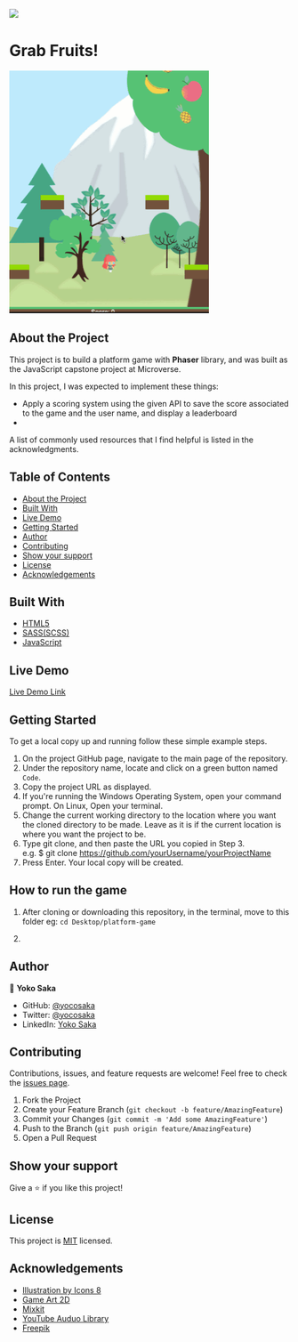 ![](https://img.shields.io/badge/Microverse-blueviolet)
# Grab Fruits!
![Top Page Screenshot](./screenshot.gif)


## About the Project

This project is to build a platform game with **Phaser** library, and was built as the JavaScript capstone project at Microverse.

In this project, I was expected to implement these things:
- Apply a scoring system using the given API to save the score associated to the game and the user name, and display a leaderboard 
- 


A list of commonly used resources that I find helpful is listed in the acknowledgments.


## Table of Contents

* [About the Project](#about-the-project)
* [Built With](#built-with)
* [Live Demo](#live-demo)
* [Getting Started](#getting-started)
* [Author](#author)
* [Contributing](#contributing)
* [Show your support](#show-your-support)
* [License](#license)
* [Acknowledgements](#acknowledgements)

## Built With

* [HTML5](https://en.wikipedia.org/wiki/HTML5)
* [SASS(SCSS)](https://sass-lang.com/)
* [JavaScript](https://en.wikipedia.org/wiki/JavaScript)

## Live Demo

[Live Demo Link](https://yocosaka.github.io)


## Getting Started

To get a local copy up and running follow these simple example steps.

1. On the project GitHub page, navigate to the main page of the repository.
2. Under the repository name, locate and click on a green button named `Code`. 
3. Copy the project URL as displayed.
4. If you're running the Windows Operating System, open your command prompt. On Linux, Open your terminal. 
5. Change the current working directory to the location where you want the cloned directory to be made. Leave as it is if the current location is where you want the project to be. 
6. Type git clone, and then paste the URL you copied in Step 3. <br>
e.g. $ git clone https://github.com/yourUsername/yourProjectName 
7. Press Enter. Your local copy will be created. 

## How to run the game

1. After cloning or downloading this repository, in the terminal, move to this folder 
eg: `cd Desktop/platform-game`

2. 
<!-- - instructions on how to run the game in a local environment -->

## Author

👤 **Yoko Saka**

- GitHub: [@yocosaka](https://github.com/yocosaka)
- Twitter: [@yocosaka](https://twitter.com/yocosaka)
- LinkedIn: [Yoko Saka](https://www.linkedin.com/in/yokosaka)


## Contributing

Contributions, issues, and feature requests are welcome!
Feel free to check the [issues page](../../issues).

1. Fork the Project
2. Create your Feature Branch (`git checkout -b feature/AmazingFeature`)
3. Commit your Changes (`git commit -m 'Add some AmazingFeature'`)
4. Push to the Branch (`git push origin feature/AmazingFeature`)
5. Open a Pull Request


## Show your support

Give a ⭐️ if you like this project!


## License

This project is [MIT](./LICENSE) licensed.


## Acknowledgements
* [Illustration by Icons 8](https://icons8.com/)
* [Game Art 2D](https://www.gameart2d.com/freebies.html)
* [Mixkit](https://mixkit.co/free-sound-effects/game/)
* [YouTube Auduo Library](https://mixkit.co/free-sound-effects/game/)
* [Freepik](https://www.freepik.com/)
